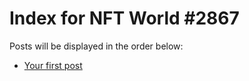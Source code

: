 # Index for NFT World #2867
Posts will be displayed in the order below:

- [Your first post](./001-first.md)

